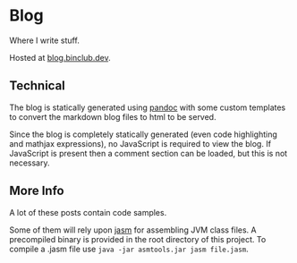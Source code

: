 # Blog

Where I write stuff.

Hosted at [blog.binclub.dev](https://blog.binclub.dev).

## Technical

The blog is statically generated using [pandoc](https://pandoc.org) with some custom templates to convert the markdown blog files to html to be served.

Since the blog is completely statically generated (even code highlighting and mathjax expressions), no JavaScript is required to view the blog.
If JavaScript is present then a comment section can be loaded, but this is not necessary.

## More Info

A lot of these posts contain code samples. 

Some of them will rely upon [jasm](https://wiki.openjdk.java.net/display/CodeTools/asmtools) for assembling JVM class files.
A precompiled binary is provided in the root directory of this project.
To compile a .jasm file use `java -jar asmtools.jar jasm file.jasm`.
